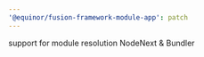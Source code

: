 ```yaml
---
'@equinor/fusion-framework-module-app': patch
---
```


support for module resolution NodeNext & Bundler
